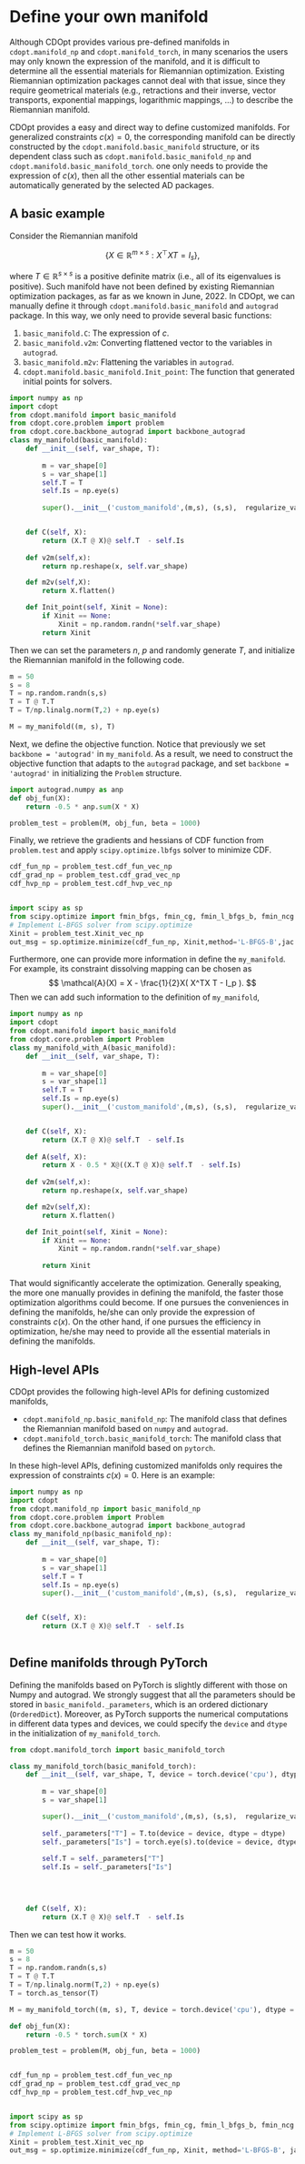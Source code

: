 # Define your own manifold

Although CDOpt provides various pre-defined manifolds in `cdopt.manifold_np` and `cdopt.manifold_torch`, in many scenarios the users may only known the expression of the manifold, and it is difficult to determine all the essential materials for Riemannian optimization. Existing Riemannian optimization packages cannot deal with that issue, since they require geometrical materials (e.g., retractions and their inverse, vector transports, exponential mappings, logarithmic mappings, ...) to describe the Riemannian manifold. 



CDOpt provides a easy and direct way to define customized manifolds. For generalized constraints $c(x) = 0$, the corresponding manifold can be directly constructed by the `cdopt.manifold.basic_manifold` structure, or its dependent class such as `cdopt.manifold.basic_manifold_np` and `cdopt.manifold.basic_manifold_torch`. one only needs to provide the expression of $c(x)$, then all the other essential materials can be automatically generated by the selected AD packages. 





## A basic example

Consider the Riemannian manifold



$$
\{ X \in \mathbb{R}^{m\times s}: X^\top XT = I_s \},
$$



where $T \in \mathbb{R}^{s\times s}$ is a positive definite matrix (i.e., all of its eigenvalues is positive). Such manifold have not been defined by existing Riemannian optimization packages, as far as we known in June, 2022.  In CDOpt, we can manually define it through `cdopt.manifold.basic_manifold`  and `autograd` package. In this way, we only need to provide several basic functions:

1. `basic_manifold.C`: The expression of $c$.
2. `basic_manifold.v2m`: Converting flattened vector to the variables in `autograd`. 
3. `basic_manifold.m2v`: Flattening the variables in `autograd`. 
6. `cdopt.manifold.basic_manifold.Init_point`: The function that generated initial points for solvers. 

```python
import numpy as np
import cdopt
from cdopt.manifold import basic_manifold
from cdopt.core.problem import problem
from cdopt.core.backbone_autograd import backbone_autograd
class my_manifold(basic_manifold):
    def __init__(self, var_shape, T):
        
        m = var_shape[0]
        s = var_shape[1]
        self.T = T
        self.Is = np.eye(s)
        
        super().__init__('custom_manifold',(m,s), (s,s),  regularize_value = 0.01, backbone = backbone_autograd)


    def C(self, X):
        return (X.T @ X)@ self.T  - self.Is
    
    def v2m(self,x):
        return np.reshape(x, self.var_shape)

    def m2v(self,X):
        return X.flatten()

    def Init_point(self, Xinit = None):
        if Xinit == None:
        	Xinit = np.random.randn(*self.var_shape)
        return Xinit
```





Then we can set the parameters $n$, $p$ and randomly generate $T$, and initialize the Riemannian manifold in the following code. 

```python
m = 50
s = 8
T = np.random.randn(s,s)
T = T @ T.T 
T = T/np.linalg.norm(T,2) + np.eye(s)

M = my_manifold((m, s), T) 
```

Next, we define the objective function. Notice that previously we set `backbone = 'autograd'` in `my_manifold`. As a result, we need to construct the objective function that adapts to the `autograd` package, and set `backbone = 'autograd'` in initializing the `Problem` structure. 

```python
import autograd.numpy as anp
def obj_fun(X):
    return -0.5 * anp.sum(X * X) 

problem_test = problem(M, obj_fun, beta = 1000)
```

Finally, we retrieve the gradients and hessians of CDF function from `problem.test` and apply `scipy.optimize.lbfgs` solver to minimize CDF. 

```python
cdf_fun_np = problem_test.cdf_fun_vec_np   
cdf_grad_np = problem_test.cdf_grad_vec_np
cdf_hvp_np = problem_test.cdf_hvp_vec_np


import scipy as sp
from scipy.optimize import fmin_bfgs, fmin_cg, fmin_l_bfgs_b, fmin_ncg
# Implement L-BFGS solver from scipy.optimize
Xinit = problem_test.Xinit_vec_np
out_msg = sp.optimize.minimize(cdf_fun_np, Xinit,method='L-BFGS-B',jac = cdf_grad_np)
```





Furthermore, one can provide more information in define the `my_manifold`. For example, its constraint dissolving mapping can be chosen as
$$
\mathcal{A}(X) = X - \frac{1}{2}X( X^TX T - I_p ).
$$
Then we can add such information to the definition of `my_manifold`, 

```python
import numpy as np
import cdopt
from cdopt.manifold import basic_manifold
from cdopt.core.problem import Problem
class my_manifold_with_A(basic_manifold):
    def __init__(self, var_shape, T):
        
        m = var_shape[0]
        s = var_shape[1]
        self.T = T
        self.Is = np.eye(s)
        super().__init__('custom_manifold',(m,s), (s,s),  regularize_value = 0.01, backbone = 'autograd')


    def C(self, X):
        return (X.T @ X)@ self.T  - self.Is
    
    def A(self, X):
        return X - 0.5 * X@((X.T @ X)@ self.T  - self.Is)
    
    def v2m(self,x):
        return np.reshape(x, self.var_shape)

    def m2v(self,X):
        return X.flatten()

    def Init_point(self, Xinit = None):
        if Xinit == None:
            Xinit = np.random.randn(*self.var_shape) 
          
        return Xinit
```



That would significantly accelerate the optimization. Generally speaking, the more one manually provides in defining the manifold, the faster those optimization algorithms could become. If one pursues the conveniences in defining the manifolds, he/she can only provide the expression of  constraints $c(x)$. On the other hand, if one pursues  the efficiency in optimization, he/she may need to provide all the essential materials in defining the manifolds. 









## High-level APIs

CDOpt provides the following high-level APIs for defining customized manifolds, 

* `cdopt.manifold_np.basic_manifold_np`: The manifold class that defines the Riemannian manifold based on `numpy` and `autograd`. 
* `cdopt.manifold_torch.basic_manifold_torch`: The manifold class that defines the Riemannian manifold based on `pytorch`. 





In these high-level APIs, defining customized manifolds only requires the expression of constraints $c(x) = 0$. Here is an example:

```python
import numpy as np
import cdopt
from cdopt.manifold_np import basic_manifold_np
from cdopt.core.problem import Problem
from cdopt.core.backbone_autograd import backbone_autograd
class my_manifold_np(basic_manifold_np):
    def __init__(self, var_shape, T):
        
        m = var_shape[0]
        s = var_shape[1]
        self.T = T
        self.Is = np.eye(s)
        super().__init__('custom_manifold',(m,s), (s,s),  regularize_value = 0.01)


    def C(self, X):
        return (X.T @ X)@ self.T  - self.Is
    
```





## Define manifolds through PyTorch

Defining the manifolds based on PyTorch is slightly different with those on Numpy and autograd. We strongly suggest that all the parameters should be stored in `basic_manifold._parameters`, which is an ordered dictionary (`OrderedDict`). Moreover, as PyTorch supports the numerical computations in  different data types and devices, we could specify the `device` and `dtype` in the initialization of `my_manifold_torch`. 

```python
from cdopt.manifold_torch import basic_manifold_torch

class my_manifold_torch(basic_manifold_torch):
    def __init__(self, var_shape, T, device = torch.device('cpu'), dtype = torch.float64):
        
        m = var_shape[0]
        s = var_shape[1]

        super().__init__('custom_manifold',(m,s), (s,s),  regularize_value = 0.01,  device= device ,dtype= dtype)
        
        self._parameters["T"] = T.to(device = device, dtype = dtype)
        self._parameters["Is"] = torch.eye(s).to(device = device, dtype = dtype)
        
        self.T = self._parameters["T"]
        self.Is = self._parameters["Is"]
        
        


    def C(self, X):
        return (X.T @ X)@ self.T  - self.Is
```



Then we can test how it works. 

```python
m = 50
s = 8
T = np.random.randn(s,s)
T = T @ T.T 
T = T/np.linalg.norm(T,2) + np.eye(s)
T = torch.as_tensor(T)

M = my_manifold_torch((m, s), T, device = torch.device('cpu'), dtype = torch.float64) 

def obj_fun(X):
    return -0.5 * torch.sum(X * X) 

problem_test = problem(M, obj_fun, beta = 1000)


cdf_fun_np = problem_test.cdf_fun_vec_np   
cdf_grad_np = problem_test.cdf_grad_vec_np
cdf_hvp_np = problem_test.cdf_hvp_vec_np


import scipy as sp
from scipy.optimize import fmin_bfgs, fmin_cg, fmin_l_bfgs_b, fmin_ncg
# Implement L-BFGS solver from scipy.optimize
Xinit = problem_test.Xinit_vec_np
out_msg = sp.optimize.minimize(cdf_fun_np, Xinit, method='L-BFGS-B', jac = cdf_grad_np)
```






